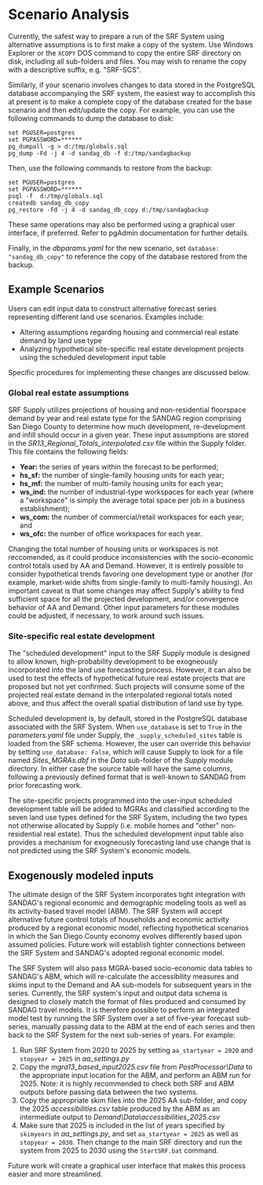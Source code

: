 # Scenario Analysis
Currently, the safest way to prepare a run of the SRF System using alternative assumptions is to first make a copy of the system.  Use Windows Explorer or the `XCOPY` DOS command to copy the entire SRF directory on disk, including all sub-folders and files.   You may wish to rename the copy with a descriptive suffix, e.g. "SRF-SCS".

Similarly, if your scenario involves changes to data stored in the PostgreSQL database accompanying the SRF system, the easiest way to accomplish this at present is to make a complete copy of the database created for the base scenario and then edit/update the copy. For example, you can use the following commands to dump the database to disk:

`set PGUSER=postgres`<br>
`set PGPASSWORD=******`<br>
`pg_dumpall -g > d:/tmp/globals.sql`<br>
`pg_dump -Fd -j 4 -d sandag_db -f d:/tmp/sandagbackup`<br>

Then, use the following commands to restore from the backup:

`set PGUSER=postgres`<br>
`set PGPASSWORD=******`<br>
`psql -f  d:/tmp/globals.sql`<br>
`createdb sandag_db_copy`<br>
`pg_restore -Fd -j 4 -d sandag_db_copy d:/tmp/sandagbackup`<br>

These same operations may also be performed using a graphical user interface, if preferred.  Refer to pgAdmin documentation for further details.

Finally, in the *dbparams.yaml* for the new scenario, set `database: "sandag_db_copy"` to reference the copy of the database restored from the backup.

## Example Scenarios
Users can edit input data to construct alternative forecast series representing different land use scenarios.  Examples include:

* Altering assumptions regarding housing and commercial real estate demand by land use type
* Analyzing hypothetical site-specific real estate development projects using the scheduled development input table

Specific procedures for implementing these changes are discussed below.

### Global real estate assumptions
SRF Supply utilizes projections of housing and non-residential floorspace demand by year and real estate type for the SANDAG region comprising San Diego County to determine how much development, re-development and infill should occur in a given year.  These input assumptions are stored in the *SR13_Regional_Totals_interpolated.csv* file within the Supply folder.  This file contains the following fields:

* **Year:** the series of years within the forecast to be performed;
* **hs_sf:** the number of single-family housing units for each year;
* **hs_mf:** the number of multi-family housing units for each year;
* **ws_ind:** the number of industrial-type workspaces for each year (where a "workspace" is simply the average total space per job in a business establishment);
* **ws_com:** the number of commercial/retail workspaces for each year; and
* **ws_ofc:** the number of office workspaces for each year.

Changing the total number of housing units or workspaces is not reccomended, as it could produce inconsistencies with the socio-economic control totals used by AA and Demand.  However, it is entirely possible to consider hypothetical trends favoring one development type or another (for example, market-wide shifts from single-family to multi-family housing).  An important caveat is that some changes may affect Supply's ability to find sufficient space for all the projected development, and/or convergence behavior of AA and Demand.  Other input parameters for these modules could be adjusted, if necessary, to work around such issues.

### Site-specific real estate development

The "scheduled development" input to the SRF Supply module is designed to allow known, high-probability development to be exogneously incorporated into the land use forecasting process.  However, it can also be used to test the effects of hypothetical future real estate projects that are proposed but not yet confirmed.  Such projects will consume some of the projected real estate demand in the interpolated regional totals noted above, and thus affect the overall spatial distribution of land use by type.

Scheduled development is, by default, stored in the PostgreSQL database associated with the SRF System.  When `use_database` is set to `True` in the *parameters.yaml* file under Supply, the `_supply_scheduled_sites` table is loaded from the SRF schema.  However, the user can override this behavior by setting `use_database: False`, which will cause Supply to look for a file named *Sites_MGRAs.dbf* in the *Data* sub-folder of the *Supply* module directory.  In either case the source table will have the same columns, following a previously defined format that is well-known to SANDAG from prior forecasting work.

The site-specific projects programmed into the user-input scheduled development table will be added to MGRAs and classified according to the seven land use types defined for the SRF System, including the two types not otherwise allocated by Supply (i.e. mobile homes and "other" non-residential real estate).  Thus the scheduled development input table also provides a mechanism for exogneously forecasting land use change that is not predicted using the SRF System's economic models.

## Exogenously modeled inputs
The ultimate design of the SRF System incorporates tight integration with SANDAG's regional economic and demographic modeling tools as well as its activity-based travel model (ABM).  The SRF System will accept alternative future control totals of households and economic activity produced by a regional economic model, reflecting hypothetical scenarios in which the San Diego County economy evolves differently based upon assumed policies.  Future work will establish tighter connections between the SRF System and SANDAG's adopted regional economic model.

The SRF System will also pass MGRA-based socio-economic data tables to SANDAG's ABM, which will re-calculate the accessibility measures and skims input to the Demand and AA sub-models for subsequent years in the series.  Currently, the SRF system's input and output data schema is designed to closely match the format of files produced and consumed by SANDAG travel models.  It is therefore possible to perform an integrated model test by running the SRF System over a set of five-year forecast sub-series, manually passing data to the ABM at the end of each series and then back to the SRF System for the next sub-series of years.  For example:

1. Run SRF System from 2020 to 2025 by setting `aa_startyear = 2020` and `stopyear = 2025` in *aa_settings.py*
2. Copy the *mgra13_based_input2025.csv* file from *PostProcessor\Data* to the appropriate input location for the ABM, and perform an ABM run for 2025.  Note: it is highly recommended to check both SRF and ABM outputs before passing data between the two systems.
3. Copy the appropriate skim files into the 2025 AA sub-folder, and copy the 2025 *accessibilities.csv* table produced by the ABM as an intermediate output to *Demand\Data\accessibilities_2025.csv*
4. Make sure that 2025 is included in the list of years specified by `skimyears` in *aa_settings.py*, and set `aa_startyear = 2025` as well as `stopyear = 2030`.  Then change to the main SRF directory and run the system from 2025 to 2030 using the `StartSRF.bat` command.

Future work will create a graphical user interface that makes this process easier and more streamlined.